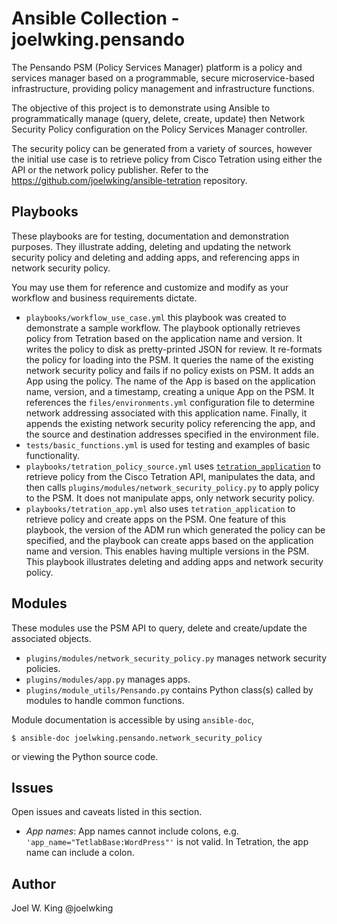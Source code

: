 # Ansible Collection - joelwking.pensando

The Pensando PSM (Policy Services Manager) platform is a policy and services manager based on a programmable, secure microservice-based infrastructure, providing policy management and infrastructure functions.

The objective of this project is to demonstrate using Ansible to programmatically manage (query, delete, create, update) then Network Security Policy configuration on the Policy Services Manager controller.

The security policy can be generated from a variety of sources, however the initial use case is to retrieve policy from Cisco Tetration using either the API or the network policy publisher. Refer to the https://github.com/joelwking/ansible-tetration repository.

## Playbooks
These playbooks are for testing, documentation and demonstration purposes. They illustrate adding, deleting and updating the network security policy and deleting and adding apps, and referencing apps in network security policy.

You may use them for reference and customize and modify as your workflow and business requirements dictate.

* `playbooks/workflow_use_case.yml` this playbook was created to demonstrate a sample workflow. The playbook optionally retrieves policy from Tetration based on the application name and version. It writes the policy to disk as pretty-printed JSON for review. It re-formats the policy for loading into the PSM. It queries the name of the existing network security policy and fails if no policy exists on PSM. It adds an App using the policy. The name of the App is based on the application name, version, and a timestamp, creating a unique App on the PSM. It references the `files/environments.yml` configuration file to determine network addressing associated with this application name. Finally, it appends the existing network security policy referencing the app, and the source and destination addresses specified in the environment file.
* `tests/basic_functions.yml` is used for testing and examples of basic functionality.
* `playbooks/tetration_policy_source.yml` uses [`tetration_application`](https://github.com/joelwking/ansible-tetration/blob/master/library/tetration_application.py) to retrieve policy from the Cisco Tetration API, manipulates the data, and then calls `plugins/modules/network_security_policy.py` to apply policy to the PSM. It does not manipulate apps, only network security policy.
* `playbooks/tetration_app.yml` also uses `tetration_application` to retrieve policy and create apps on the PSM. One feature of this playbook, the version of the ADM run which generated the policy can be specified, and the playbook can create apps based on the application name and version. This enables having multiple versions in the PSM. This playbook illustrates deleting and adding apps and network security policy.

## Modules
These modules use the PSM API to query, delete and create/update the associated objects.

* `plugins/modules/network_security_policy.py`  manages network security policies.
* `plugins/modules/app.py` manages apps.
* `plugins/module_utils/Pensando.py` contains Python class(s) called by modules to handle common functions.

Module documentation is accessible by using `ansible-doc`,

```shell
$ ansible-doc joelwking.pensando.network_security_policy
```
or viewing the Python source code.

## Issues
Open issues and caveats listed in this section.
      
* *App names*: App names cannot include colons, e.g. `'app_name="TetlabBase:WordPress"'` is not valid. In Tetration, the app name can include a colon. 

## Author
Joel W. King  @joelwking
